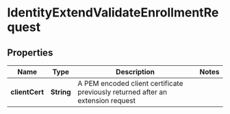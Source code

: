 

# IdentityExtendValidateEnrollmentRequest


## Properties

| Name | Type | Description | Notes |
|------------ | ------------- | ------------- | -------------|
|**clientCert** | **String** | A PEM encoded client certificate previously returned after an extension request |  |




